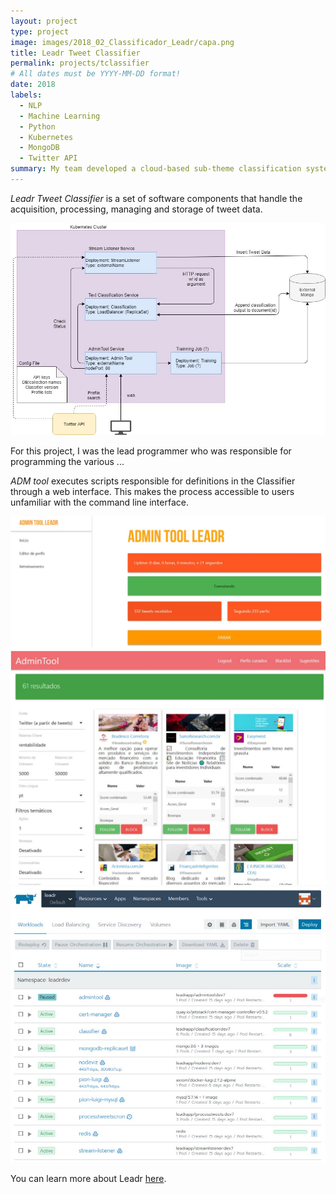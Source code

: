 ```yaml
---
layout: project
type: project
image: images/2018_02_Classificador_Leadr/capa.png
title: Leadr Tweet Classifier
permalink: projects/tclassifier
# All dates must be YYYY-MM-DD format!
date: 2018
labels:
  - NLP
  - Machine Learning
  - Python
  - Kubernetes
  - MongoDB
  - Twitter API
summary: My team developed a cloud-based sub-theme classification system for tweet stream.
---
```


*Leadr Tweet Classifier* is a set of software components that handle the acquisition, processing, managing and storage of tweet data. 

<img class="ui big right floated rounded image" src="../images/2018_02_Classificador_Leadr/Arquitetura microservices.jpg">

For this project, I was the lead programmer who was responsible for programming the various ...

*ADM tool* executes scripts responsible for definitions in the Classifier through a web interface. This makes the process accessible to users unfamiliar with the command line interface.

<div class="ui medium rounded images">
  <img class="ui image" src="../images/2018_02_Classificador_Leadr/Capturar2.JPG">
  <img class="ui image" src="../images/2018_02_Classificador_Leadr/Capturar3.JPG">
  <img class="ui image" src="../images/2018_02_Classificador_Leadr/Capturar4.JPG">
</div>


You can learn more about Leadr [here](https://www.leadr.com.br/).



